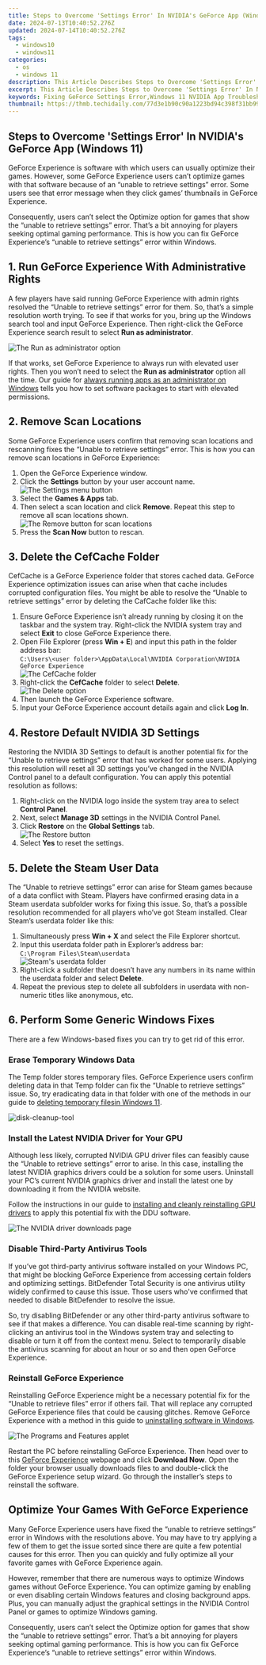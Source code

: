 ```yaml
---
title: Steps to Overcome 'Settings Error' In NVIDIA's GeForce App (Windows 11)
date: 2024-07-13T10:40:52.276Z
updated: 2024-07-14T10:40:52.276Z
tags:
  - windows10
  - windows11
categories:
  - os
  - windows 11
description: This Article Describes Steps to Overcome 'Settings Error' In NVIDIA's GeForce App (Windows 11)
excerpt: This Article Describes Steps to Overcome 'Settings Error' In NVIDIA's GeForce App (Windows 11)
keywords: Fixing GeForce Settings Error,Windows 11 NVIDIA App Troubleshooting,Overcoming Graphics Glitches,Resolving GeForce App Issues,Windows 11 GPU Settings Correction,NVIDIA GeForce Fix Guide,Correcting App Errors (NVIDIA)
thumbnail: https://thmb.techidaily.com/77d3e1b90c90a1223bd94c398f31bb9940ba742ed134b8bf4a5fe9e955fed55f.jpg
---
```


## Steps to Overcome 'Settings Error' In NVIDIA's GeForce App (Windows 11)

 GeForce Experience is software with which users can usually optimize their games. However, some GeForce Experience users can’t optimize games with that software because of an “unable to retrieve settings” error. Some users see that error message when they click games’ thumbnails in GeForce Experience.

 Consequently, users can’t select the Optimize option for games that show the “unable to retrieve settings” error. That’s a bit annoying for players seeking optimal gaming performance. This is how you can fix GeForce Experience’s “unable to retrieve settings” error within Windows.

## 1\. Run GeForce Experience With Administrative Rights

 A few players have said running GeForce Experience with admin rights resolved the “Unable to retrieve settings” error for them. So, that’s a simple resolution worth trying. To see if that works for you, bring up the Windows search tool and input GeForce Experience. Then right-click the GeForce Experience search result to select **Run as administrator**.

![The Run as administrator option](https://static1.makeuseofimages.com/wordpress/wp-content/uploads/2023/05/run-as-administrator-option4.jpg)

 If that works, set GeForce Experience to always run with elevated user rights. Then you won’t need to select the **Run as administrator** option all the time. Our guide for [always running apps as an administrator on Windows](https://www.makeuseof.com/tag/always-run-apps-administrator-windows/) tells you how to set software packages to start with elevated permissions.

## 2\. Remove Scan Locations

 Some GeForce Experience users confirm that removing scan locations and rescanning fixes the “Unable to retrieve settings” error. This is how you can remove scan locations in GeForce Experience:

1. Open the GeForce Experience window.
2. Click the **Settings** button by your user account name.  
![The Settings menu button](https://static1.makeuseofimages.com/wordpress/wp-content/uploads/2023/05/settings-button.jpg)
3. Select the **Games & Apps** tab.
4. Then select a scan location and click **Remove**. Repeat this step to remove all scan locations shown.  
![The Remove button for scan locations](https://static1.makeuseofimages.com/wordpress/wp-content/uploads/2023/05/remove-button.jpg)
5. Press the **Scan Now** button to rescan.

## 3\. Delete the CefCache Folder

 CefCache is a GeForce Experience folder that stores cached data. GeForce Experience optimization issues can arise when that cache includes corrupted configuration files. You might be able to resolve the “Unable to retrieve settings” error by deleting the CafCache folder like this:

1. Ensure GeForce Experience isn’t already running by closing it on the taskbar and the system tray. Right-click the NVIDIA system tray and select **Exit** to close GeForce Experience there.
2. Open File Explorer (press **Win + E**) and input this path in the folder address bar:  
`C:\Users\<user folder>\AppData\Local\NVIDIA Corporation\NVIDIA GeForce Experience`  
![The CefCache folder](https://static1.makeuseofimages.com/wordpress/wp-content/uploads/2023/05/cefcache-folder.jpg)
3. Right-click the **CefCache** folder to select **Delete**.  
![The Delete option](https://static1.makeuseofimages.com/wordpress/wp-content/uploads/2023/05/delete-button.jpg)
4. Then launch the GeForce Experience software.
5. Input your GeForce Experience account details again and click **Log In**.

## 4\. Restore Default NVIDIA 3D Settings

 Restoring the NVIDIA 3D Settings to default is another potential fix for the “Unable to retrieve settings” error that has worked for some users. Applying this resolution will reset all 3D settings you’ve changed in the NVIDIA Control panel to a default configuration. You can apply this potential resolution as follows:

1. Right-click on the NVIDIA logo inside the system tray area to select **Control Panel**.
2. Next, select **Manage 3D** settings in the NVIDIA Control Panel.
3. Click **Restore** on the **Global Settings** tab.  
![The Restore button](https://static1.makeuseofimages.com/wordpress/wp-content/uploads/2023/05/restore-button.jpg)
4. Select **Yes** to reset the settings.

## 5\. Delete the Steam User Data

 The “Unable to retrieve settings” error can arise for Steam games because of a data conflict with Steam. Players have confirmed erasing data in a Steam userdata subfolder works for fixing this issue. So, that’s a possible resolution recommended for all players who’ve got Steam installed. Clear Steam’s userdata folder like this:

1. Simultaneously press **Win + X** and select the File Explorer shortcut.
2. Input this userdata folder path in Explorer’s address bar:  
`C:\Program Files\Steam\userdata`  
![Steam's userdata folder](https://static1.makeuseofimages.com/wordpress/wp-content/uploads/2023/05/userdata-folder.jpg)
3. Right-click a subfolder that doesn’t have any numbers in its name within the userdata folder and select **Delete**.
4. Repeat the previous step to delete all subfolders in userdata with non-numeric titles like anonymous, etc.

## 6\. Perform Some Generic Windows Fixes

 There are a few Windows-based fixes you can try to get rid of this error.

### Erase Temporary Windows Data

 The Temp folder stores temporary files. GeForce Experience users confirm deleting data in that Temp folder can fix the “Unable to retrieve settings” issue. So, try eradicating data in that folder with one of the methods in our guide to [deleting temporary files](https://www.makeuseof.com/windows-11-delete-temporary-files/)[in Windows 11](http://www.makeuseof.com/windows-11-delete-temporary-files/).

![disk-cleanup-tool](https://static1.makeuseofimages.com/wordpress/wp-content/uploads/2023/05/disk-cleanup-tool.jpg)

### Install the Latest NVIDIA Driver for Your GPU

 Although less likely, corrupted NVIDIA GPU driver files can feasibly cause the “Unable to retrieve settings” error to arise. In this case, installing the latest NVIDIA graphics drivers could be a solution for some users. Uninstall your PC’s current NVIDIA graphics driver and install the latest one by downloading it from the NVIDIA website.

 Follow the instructions in our guide to [installing and cleanly reinstalling GPU drivers](https://www.makeuseof.com/how-to-cleanly-install-and-reinstall-gpu-drivers-on-windows/) to apply this potential fix with the DDU software.

![The NVIDIA driver downloads page](https://static1.makeuseofimages.com/wordpress/wp-content/uploads/2023/05/nvidia-driver-downloads.jpg)

### Disable Third-Party Antivirus Tools

 If you’ve got third-party antivirus software installed on your Windows PC, that might be blocking GeForce Experience from accessing certain folders and optimizing settings. BitDefender Total Security is one antivirus utility widely confirmed to cause this issue. Those users who've confirmed that needed to disable BitDefender to resolve the issue.

 So, try disabling BitDefender or any other third-party antivirus software to see if that makes a difference. You can disable real-time scanning by right-clicking an antivirus tool in the Windows system tray and selecting to disable or turn it off from the context menu. Select to temporarily disable the antivirus scanning for about an hour or so and then open GeForce Experience.

### Reinstall GeForce Experience

 Reinstalling GeForce Experience might be a necessary potential fix for the “Unable to retrieve files” error if others fail. That will replace any corrupted GeForce Experience files that could be causing glitches. Remove GeForce Experience with a method in this guide to [uninstalling software in Windows](https://www.makeuseof.com/windows-11-different-ways-to-uninstall-software/).

![The Programs and Features applet](https://static1.makeuseofimages.com/wordpress/wp-content/uploads/2023/05/uninstall-option3.jpg)

 Restart the PC before reinstalling GeForce Experience. Then head over to this [GeForce Experience](https://www.nvidia.com/en-gb/geforce/geforce-experience/download/) webpage and click **Download Now**. Open the folder your browser usually downloads files to and double-click the GeForce Experience setup wizard. Go through the installer’s steps to reinstall the software.

## Optimize Your Games With GeForce Experience

 Many GeForce Experience users have fixed the “unable to retrieve settings” error in Windows with the resolutions above. You may have to try applying a few of them to get the issue sorted since there are quite a few potential causes for this error. Then you can quickly and fully optimize all your favorite games with GeForce Experience again.

 However, remember that there are numerous ways to optimize Windows games without GeForce Experience. You can optimize gaming by enabling or even disabling certain Windows features and closing background apps. Plus, you can manually adjust the graphical settings in the NVIDIA Control Panel or games to optimize Windows gaming.

 Consequently, users can’t select the Optimize option for games that show the “unable to retrieve settings” error. That’s a bit annoying for players seeking optimal gaming performance. This is how you can fix GeForce Experience’s “unable to retrieve settings” error within Windows.



<ins class="adsbygoogle"
      style="display:block"
      data-ad-client="ca-pub-7571918770474297"
      data-ad-slot="8358498916"
      data-ad-format="auto"
      data-full-width-responsive="true"></ins>

